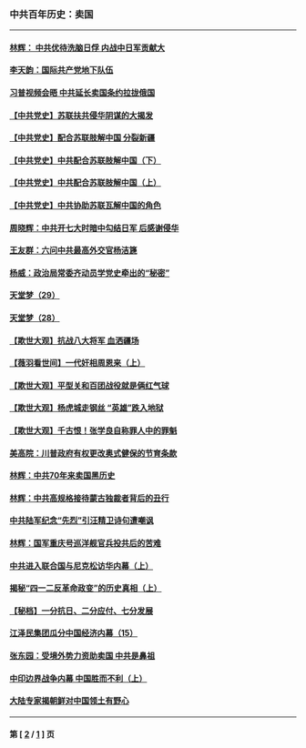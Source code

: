 ### 中共百年历史：卖国
---
#### [林辉： 中共优待洗脑日俘 内战中日军贡献大](../../pages/nf1176117/n13624644.md?01290430) 
#### [李天韵：国际共产党地下队伍](../../pages/nf1176117/n13611808.md?01290430) 
#### [习普视频会晤 中共延长卖国条约拉拢俄国](../../pages/nf1176117/n13060971.md?01290430) 
#### [【中共党史】苏联扶共侵华阴谋的大揭发](../../pages/nf1176117/n13056050.md?01290430) 
#### [【中共党史】配合苏联肢解中国 分裂新疆](../../pages/nf1176117/n13040700.md?01290430) 
#### [【中共党史】中共配合苏联肢解中国（下）](../../pages/nf1176117/n13035660.md?01290430) 
#### [【中共党史】中共配合苏联肢解中国（上）](../../pages/nf1176117/n13030262.md?01290430) 
#### [【中共党史】中共协助苏联瓦解中国的角色](../../pages/nf1176117/n13018109.md?01290430) 
#### [周晓辉：中共开七大时暗中勾结日军 后感谢侵华](../../pages/nf1176117/n12921960.md?01290430) 
#### [王友群：六问中共最高外交官杨洁篪](../../pages/nf1176117/n12836495.md?01290430) 
#### [杨威：政治局常委齐动员学党史牵出的“秘密”](../../pages/nf1176117/n12764642.md?01290430) 
#### [天堂梦（29）](../../pages/nf1176117/n12408465.md?01290430) 
#### [天堂梦（28）](../../pages/nf1176117/n12408309.md?01290430) 
#### [【欺世大观】抗战八大将军 血洒疆场](../../pages/nf1176117/n12357044.md?01290430) 
#### [【薇羽看世间】一代奸相周恩来（上）](../../pages/nf1176117/n12401109.md?01290430) 
#### [【欺世大观】平型关和百团战役就是俩红气球](../../pages/nf1176117/n12359157.md?01290430) 
#### [【欺世大观】杨虎城走钢丝 “英雄”跌入地狱](../../pages/nf1176117/n12358840.md?01290430) 
#### [【欺世大观】千古恨！张学良自称罪人中的罪魁](../../pages/nf1176117/n12358629.md?01290430) 
#### [美高院：川普政府有权更改奥式健保的节育条款](../../pages/nf1176117/n12242171.md?01290430) 
#### [林辉：中共70年来卖国黑历史](../../pages/nf1176117/n11552181.md?01290430) 
#### [林辉：中共高规格接待蒙古独裁者背后的丑行](../../pages/nf1176117/n11225005.md?01290430) 
#### [中共陆军纪念“先烈”引汪精卫诗句遭嘲讽](../../pages/nf1176117/n11153345.md?01290430) 
#### [林辉：国军重庆号巡洋舰官兵投共后的苦难](../../pages/nf1176117/n10997801.md?01290430) 
#### [中共进入联合国与尼克松访华内幕（上）](../../pages/nf1176117/n10138788.md?01290430) 
#### [揭秘“四一二反革命政变”的历史真相（上）](../../pages/nf1176117/n9996650.md?01290430) 
#### [【秘档】一分抗日、二分应付、七分发展](../../pages/nf1176117/n9331484.md?01290430) 
#### [江泽民集团瓜分中国经济内幕（15）](../../pages/nf1176117/n9268584.md?01290430) 
#### [张东园：受境外势力资助卖国 中共是鼻祖](../../pages/nf1176117/n9272480.md?01290430) 
#### [中印边界战争内幕 中国胜而不利（上）](../../pages/nf1176117/n9252458.md?01290430) 
#### [大陆专家揭朝鲜对中国领土有野心](../../pages/nf1176117/n9074056.md?01290430) 

---
#### 第 [ [2](./2.md?01290430) / [1](./1.md?01290430) ] 页
